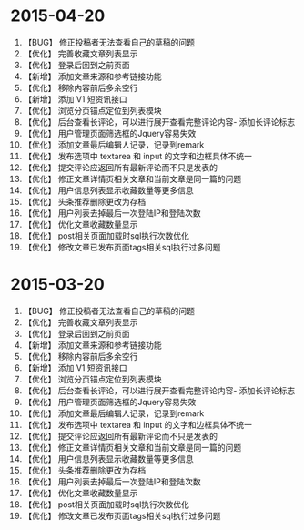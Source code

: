 <!-- 主站新增功能描述 -->

# 2015-04-20

1. 【BUG】 修正投稿者无法查看自己的草稿的问题
1. 【优化】 完善收藏文章列表显示
1. 【优化】 登录后回到之前页面
1. 【新增】 添加文章来源和参考链接功能
1. 【优化】 移除内容前后多余空行
1. 【新增】 添加 V1 短资讯接口
1. 【优化】 浏览分页锚点定位到列表模块
1. 【优化】 后台查看长评论，可以进行展开查看完整评论内容- 添加长评论标志
1. 【优化】 用户管理页面筛选框的Jquery容易失效
1. 【优化】 添加文章最后编辑人记录，记录到remark
1. 【优化】 发布选项中 textarea 和 input 的文字和边框具体不统一
1. 【优化】 提交评论应返回所有最新评论而不只是发表的
1. 【优化】 修正文章详情页相关文章和当前文章是同一篇的问题
1. 【优化】 用户信息列表显示收藏数量等更多信息
1. 【优化】 头条推荐删除更改为存档
1. 【优化】 用户列表去掉最后一次登陆IP和登陆次数
1. 【优化】 优化文章收藏数量显示
1. 【优化】 post相关页面加载时sql执行次数优化
1. 【优化】 修改文章已发布页面tags相关sql执行过多问题

# 2015-03-20

1. 【BUG】 修正投稿者无法查看自己的草稿的问题
1. 【优化】 完善收藏文章列表显示
1. 【优化】 登录后回到之前页面
1. 【新增】 添加文章来源和参考链接功能
1. 【优化】 移除内容前后多余空行
1. 【新增】 添加 V1 短资讯接口
1. 【优化】 浏览分页锚点定位到列表模块
1. 【优化】 后台查看长评论，可以进行展开查看完整评论内容- 添加长评论标志
1. 【优化】 用户管理页面筛选框的Jquery容易失效
1. 【优化】 添加文章最后编辑人记录，记录到remark
1. 【优化】 发布选项中 textarea 和 input 的文字和边框具体不统一
1. 【优化】 提交评论应返回所有最新评论而不只是发表的
1. 【优化】 修正文章详情页相关文章和当前文章是同一篇的问题
1. 【优化】 用户信息列表显示收藏数量等更多信息
1. 【优化】 头条推荐删除更改为存档
1. 【优化】 用户列表去掉最后一次登陆IP和登陆次数
1. 【优化】 优化文章收藏数量显示
1. 【优化】 post相关页面加载时sql执行次数优化
1. 【优化】 修改文章已发布页面tags相关sql执行过多问题
